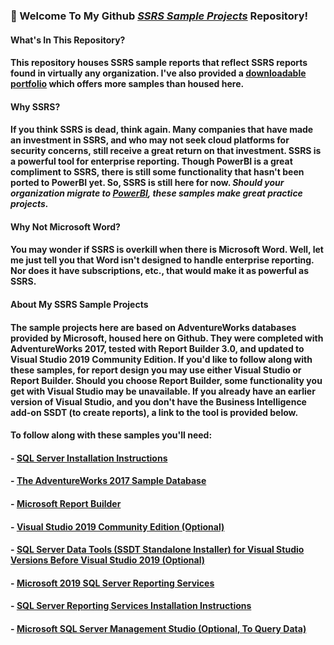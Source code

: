 ### 👋  Welcome To My Github <a href="https://github.com/curtild/SSRS-Projects/"><em>SSRS Sample Projects</em></a> Repository!

#### What's In This Repository?
#### This repository houses SSRS sample reports that reflect SSRS reports found in virtually any organization. I've also provided a <a href="/Curtis,%20Lynnetta%20SSRS%20Portfolio.pdf">downloadable portfolio</a> which offers more samples than housed here.

#### Why SSRS?
#### If you think SSRS is dead, think again. Many companies that have made an investment in SSRS, and who may not seek cloud platforms for security concerns, still receive a great return on that investment. SSRS is a powerful tool for enterprise reporting. Though PowerBI is a great compliment to SSRS, there is still some functionality that hasn't been ported to PowerBI yet. So, SSRS is still here for now. <em>Should your organization migrate to <a href="https://powerbi.microsoft.com/en-us/">PowerBI</a>, these samples make great practice projects.</em>

#### Why Not Microsoft Word?
#### You may wonder if SSRS is overkill when there is Microsoft Word. Well, let me just tell you that Word isn't designed to handle enterprise reporting. Nor does it have subscriptions, etc., that would make it as powerful as SSRS.

#### About My SSRS Sample Projects
#### The sample projects here are based on AdventureWorks databases provided by Microsoft, housed here on Github. They were completed with AdventureWorks 2017, tested with Report Builder 3.0, and updated to Visual Studio 2019 Community Edition. If you'd like to follow along with these samples, for report design you may use either Visual Studio or Report Builder. Should you choose Report Builder, some functionality you get with Visual Studio may be unavailable. If you already have an earlier version of Visual Studio, and you don't have the Business Intelligence add-on SSDT (to create reports), a link to the tool is provided below. 

#### To follow along with these samples you'll need:
#### - <a href="https://docs.microsoft.com/en-us/sql/database-engine/install-windows/install-sql-server?view=sql-server-ver15">SQL Server Installation Instructions</a>
#### - <a href="https://github.com/Microsoft/sql-server-samples/releases/tag/adventureworks">The AdventureWorks 2017 Sample Database</a>
#### - <a href="https://www.microsoft.com/en-us/download/details.aspx?id=53613#:~:text=Report%20Builder%20provides%20data%20visualizations,create%20reports%20and%20shared%20datasets.">Microsoft Report Builder</a>
#### - <a href="https://visualstudio.microsoft.com/downloads/">Visual Studio 2019 Community Edition (Optional)</a>
#### - <a href="https://docs.microsoft.com/en-us/sql/ssdt/download-sql-server-data-tools-ssdt?view=sql-server-ver15#ssdt-for-vs-2017-standalone-installer">SQL Server Data Tools (SSDT Standalone Installer) for Visual Studio Versions Before Visual Studio 2019 (Optional)</a>
#### - <a href="https://www.microsoft.com/en-us/download/details.aspx?id=100122">Microsoft 2019 SQL Server Reporting Services</a>
#### - <a href="https://docs.microsoft.com/en-us/sql/reporting-services/install-windows/install-reporting-services?view=sql-server-ver15">SQL Server Reporting Services Installation Instructions</a>
#### - <a href="https://docs.microsoft.com/en-us/sql/ssms/download-sql-server-management-studio-ssms?view=sql-server-ver15">Microsoft SQL Server Management Studio (Optional, To Query Data)</a>
